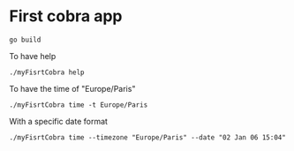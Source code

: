 # First cobra app

```
go build
```

To have help
```
./myFisrtCobra help
```

To have the time of "Europe/Paris"
```
./myFisrtCobra time -t Europe/Paris
```

With a specific date format
```
./myFisrtCobra time --timezone "Europe/Paris" --date "02 Jan 06 15:04"
```